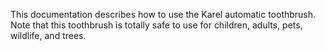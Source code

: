 This documentation describes how to use the Karel automatic 
toothbrush.
Note that this toothbrush is totally safe to use for children, 
adults, pets, wildlife, and trees.
